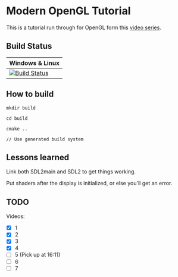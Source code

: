 # Modern OpenGL Tutorial

This is a tutorial run through for OpenGL form this [video series](https://www.youtube.com/playlist?list=PLEETnX-uPtBXT9T-hD0Bj31DSnwio-ywh).

## Build Status

| Windows & Linux |
|-----------------|
| [![Build Status](https://travis-ci.com/DrFriday/Modern-OpenGL-Tutorial.svg?branch=master)](https://travis-ci.com/DrFriday/Modern-OpenGL-Tutorial)|


## How to build

    mkdir build

    cd build

    cmake ..

    // Use generated build system

## Lessons learned

Link both SDL2main and SDL2 to get things working.

Put shaders after the display is initialized, or else you'll get an error.

## TODO

Videos:
- [x] 1
- [x] 2
- [x] 3
- [x] 4
- [ ] 5 (Pick up at 16:11)
- [ ] 6
- [ ] 7
